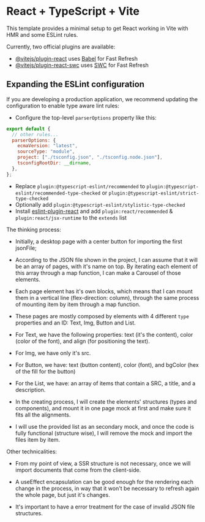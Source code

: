 # React + TypeScript + Vite

This template provides a minimal setup to get React working in Vite with HMR and some ESLint rules.

Currently, two official plugins are available:

- [@vitejs/plugin-react](https://github.com/vitejs/vite-plugin-react/blob/main/packages/plugin-react/README.md) uses [Babel](https://babeljs.io/) for Fast Refresh
- [@vitejs/plugin-react-swc](https://github.com/vitejs/vite-plugin-react-swc) uses [SWC](https://swc.rs/) for Fast Refresh

## Expanding the ESLint configuration

If you are developing a production application, we recommend updating the configuration to enable type aware lint rules:

- Configure the top-level `parserOptions` property like this:

```js
export default {
  // other rules...
  parserOptions: {
    ecmaVersion: "latest",
    sourceType: "module",
    project: ["./tsconfig.json", "./tsconfig.node.json"],
    tsconfigRootDir: __dirname,
  },
};
```

- Replace `plugin:@typescript-eslint/recommended` to `plugin:@typescript-eslint/recommended-type-checked` or `plugin:@typescript-eslint/strict-type-checked`
- Optionally add `plugin:@typescript-eslint/stylistic-type-checked`
- Install [eslint-plugin-react](https://github.com/jsx-eslint/eslint-plugin-react) and add `plugin:react/recommended` & `plugin:react/jsx-runtime` to the `extends` list

The thinking process:

- Initially, a desktop page with a center button for importing the first jsonFile;
- According to the JSON file shown in the project, I can assume that it will be an array of pages, with it's name on top. By iterating each element of this array through a map function, I can make a Carousel of those elements.
- Each page element has it's own blocks, which means that I can mount them in a vertical line (flex-direction: column), through the same process of mounting item by item through a map function.
- These pages are mostly composed by elements with 4 different `type` properties and an ID: Text, Img, Button and List.

- For Text, we have the following properties: text (it's the content), color (color of the font), and align (for positioning the text).
- For Img, we have only it's src.
- For Button, we have: text (button content), color (font), and bgColor (hex of the fill for the button)
- For the List, we have: an array of items that contain a SRC, a title, and a description.

- In the creating process, I will create the elements' structures (types and components), and mount it in one page mock at first and make sure it fits all the alignments.
- I will use the provided list as an secondary mock, and once the code is fully functional (structure wise), I will remove the mock and import the files item by item.

Other technicalities:

- From my point of view, a SSR structure is not necessary, once we will import documents that come from the client-side.
- A useEffect encapsulation can be good enough for the rendering each change in the process, in way that it won't be necessary to refresh again the whole page, but just it's changes.

- It's important to have a error treatment for the case of invalid JSON file structures.
